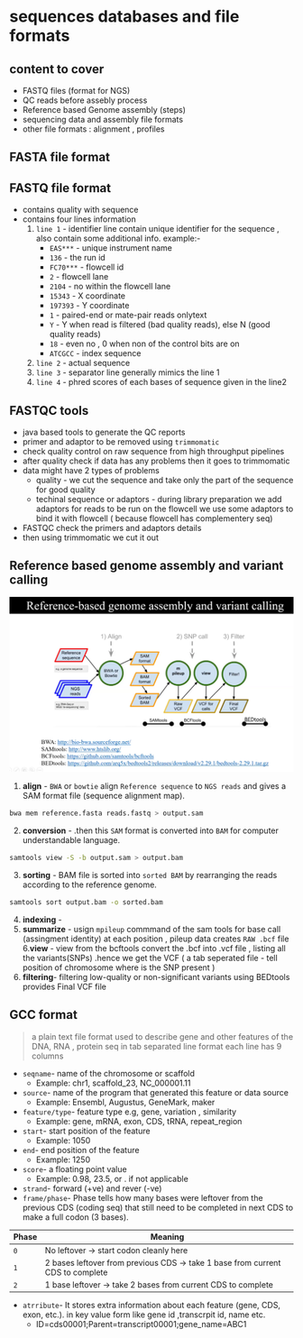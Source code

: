 # sequences databases and file formats
## content to cover
- FASTQ files (format for NGS)
- QC reads before assebly process
- Reference based Genome assembly (steps)
- sequencing data and assembly file formats
- other file formats : alignment , profiles

## FASTA file format


## FASTQ file format
- contains quality with sequence
- contains four lines information
  1. `line 1` - identifier line contain unique identifier for the sequence , also contain some additional info.
       example:-
      * `EAS***` - unique instrument name
      * `136` - the run id
      * `FC70***` - flowcell id
      * `2` - flowcell lane
      * `2104` - no within the flowcell lane
      * `15343` - X coordinate
      * `197393` - Y coordinate
      * `1` - paired-end or mate-pair reads onlytext
      * `Y` - Y when read is filtered (bad quality reads), else N (good quality reads)
      * `18` - even no , 0 when non of the control bits are on
      * `ATCGCC` - index sequence
  2. `line 2` - actual sequence
  3. `line 3` - separator line generally mimics the line 1
  4. `line 4` - phred scores of each bases of sequence given in the line2

## FASTQC tools
- java based tools to generate the QC reports
- primer and adaptor to be removed using `trimmomatic`
- check quality control on raw sequence from high throughput pipelines
- after quality check if data has any problems then it goes to trimmomatic
- data might have 2 types of problems
  *  quality - we cut the sequence and take only the  part of the sequence for good quality
  *  techinal sequence or adaptors - during library preparation we add adaptors for reads to be run on the flowcell we use some adaptors to bind it with flowcell ( because flowcell has complementery seq)
- FASTQC check the primers and adaptors details
- then using trimmomatic we cut it out

## Reference based genome assembly and variant calling
![Screenshot](flowchart.jpg)

1. **align** - `BWA` or `bowtie`  align `Reference sequence` to  `NGS reads` and gives a SAM format file (sequence alignment map).
```bash
bwa mem reference.fasta reads.fastq > output.sam
```
2. **conversion** -  .then this `SAM` format is converted into `BAM` for computer understandable language. 
```bash
samtools view -S -b output.sam > output.bam
```
3. **sorting** - BAM file is sorted into `sorted BAM` by rearranging the reads according to the reference genome.
```bash
samtools sort output.bam -o sorted.bam
```
4. **indexing** -
5. **summarize** - usign `mpileup` commmand of the sam tools for base call (assingment identity) at each position , pileup data creates `RAW .bcf` file 
6.**view** - view from the bcftools convert the .bcf into .vcf file , listing all the variants(SNPs) .hence we get the VCF ( a tab seperated file - tell position of chromosome where is the SNP present )
7. **filtering**- filtering low-quality or non-significant variants using BEDtools provides Final VCF file

## GCC format
> a plain text file format used to describe gene and other features of the DNA, RNA , protein seq in tab separated line format
> each line has 9 columns
  * `seqname`- name of the chromosome or scaffold
      * Example: chr1, scaffold_23, NC_000001.11
  * `source`- name of the program that generated this feature or data source
      * Example: Ensembl, Augustus, GeneMark, maker
  * `feature/type`- feature type e.g, gene, variation , similarity
      * Example: gene, mRNA, exon, CDS, tRNA, repeat_region
  * `start`- start position of the feature
      * Example: 1050
  * `end`- end position of the feature
      * Example: 1250
  * `score`- a floating point value
      * Example: 0.98, 23.5, or . if not applicable
  * `strand`- forward (+ve) and rever (-ve) 
  * `frame/phase`-  Phase tells how many bases were leftover from the previous CDS (coding seq) that still need to be completed in next CDS to make a full codon (3 bases).

| Phase | Meaning                                                                       |
| ----- | ----------------------------------------------------------------------------- |
| `0`   | No leftover → start codon cleanly here                                        |
| `1`   | 2 bases leftover from previous CDS → take 1 base from current CDS to complete |
| `2`   | 1 base leftover → take 2 bases from current CDS to complete                   |


  * `atrribute`- It stores extra information about each feature (gene, CDS, exon, etc.). in key value form like gene id ,transcrpit id, name etc.
      * ID=cds00001;Parent=transcript00001;gene_name=ABC1
